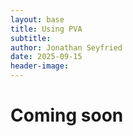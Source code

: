 ```yaml
---
layout: base
title: Using PVA
subtitle:
author: Jonathan Seyfried
date: 2025-09-15
header-image: 
---
```


# Coming soon